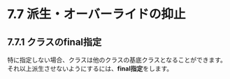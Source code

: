 # 7.7 派生・オーバーライドの抑止

## 7.7.1 クラスのfinal指定
特に指定しない場合、クラスは他のクラスの基底クラスとなることができます。それ以上派生させないようにするには、**final指定**をします。


